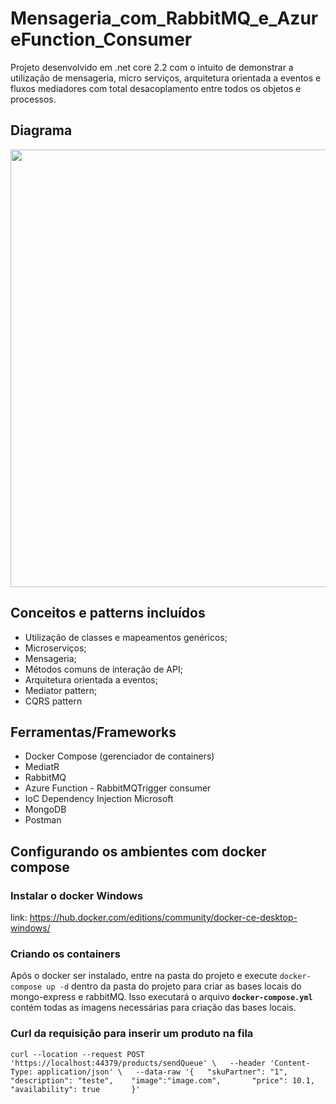 # Mensageria_com_RabbitMQ_e_AzureFunction_Consumer

Projeto desenvolvido em .net core 2.2 com o intuito de demonstrar a utilização de 
mensageria, micro serviços, arquitetura orientada a eventos e fluxos mediadores com total desacoplamento
entre todos os objetos e processos.

## Diagrama
<img src="https://user-images.githubusercontent.com/73493014/110170081-68d30580-7dd8-11eb-8620-c114d29658f2.png" width="700" align="center">

## Conceitos e patterns incluídos
* Utilização de classes e mapeamentos genéricos;
* Microserviços;
* Mensageria;
* Métodos comuns de interação de API;
* Arquitetura orientada a eventos;
* Mediator pattern;
* CQRS pattern

## Ferramentas/Frameworks 

* Docker Compose (gerenciador de containers)
* MediatR
* RabbitMQ
* Azure Function - RabbitMQTrigger consumer
* IoC Dependency Injection Microsoft
* MongoDB
* Postman

## Configurando os ambientes com docker compose

### Instalar o docker Windows
link: https://hub.docker.com/editions/community/docker-ce-desktop-windows/

### Criando os containers 
Após o docker ser instalado, entre na pasta do projeto e execute `docker-compose up -d` dentro da pasta do projeto para criar as bases locais do mongo-express e rabbitMQ.
Isso executará o arquivo **`docker-compose.yml`** contém todas as imagens necessárias para criação das bases locais.

### Curl da requisição para inserir um produto na fila 
`curl --location --request POST 'https://localhost:44379/products/sendQueue' \  
--header 'Content-Type: application/json' \  
--data-raw '{  
    "skuPartner": "1",    
    "description": "teste",   
    "image":"image.com",      
    "price": 10.1,      
    "availability": true      
}'`
 
 
